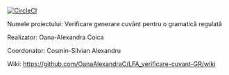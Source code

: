 [![CircleCI](https://circleci.com/gh/OanaAlexandraC/LFA_verificare-cuvant-GR.svg?style=svg)](https://circleci.com/gh/OanaAlexandraC/LFA_verificare-cuvant-GR)

Numele proiectului: Verificare generare cuvânt pentru o gramatică regulată 

Realizator: Oana-Alexandra Coica 

Coordonator: Cosmin-Silvian Alexandru

Wiki: https://github.com/OanaAlexandraC/LFA_verificare-cuvant-GR/wiki
